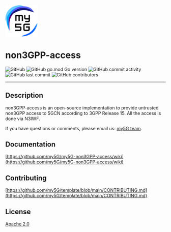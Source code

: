 <img width="20%" src="docs/media/img/my5g-logo.png" alt="my5G-core"/>

# non3GPP-access

![GitHub](https://img.shields.io/github/license/my5G/my5G-non3GPP-access?color=blue)
![GitHub go.mod Go version](https://img.shields.io/github/go-mod/go-version/my5G/my5G-non3GPP-access)
![GitHub commit activity](https://img.shields.io/github/commit-activity/y/my5G/my5G-non3GPP-access) 
![GitHub last commit](https://img.shields.io/github/last-commit/my5G/my5G-non3GPP-access)
![GitHub contributors](https://img.shields.io/github/contributors/my5G/my5G-non3GPP-access)

----
## Description

non3GPP-access is an open-source implementation to provide untrusted non3GPP access to 5GCN according to 3GPP Release 15.
All the access is done via N3IWF.

If you have questions or comments, please email us: [my5G team](mailto:my5G.initiative@gmail.com). 

## Documentation

[https://github.com/my5G/my5G-non3GPP-access/wiki](https://github.com/my5G/my5G-non3GPP-access/wiki)

## Contributing

[https://github.com/my5G/template/blob/main/CONTRIBUTING.md](https://github.com/my5G/template/blob/main/CONTRIBUTING.md)

## License

[Apache 2.0](https://github.com/my5G/my5G-non3GPP-access/blob/master/LICENSE)
